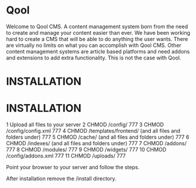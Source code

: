 Qool
====

Welcome to Qool CMS. A content management system born from the need to create and manage your content easier than ever.
We have been working hard to create a CMS that will be able to do anything the user wants. There are virtually no limits on what you can accomplish with Qool CMS. Other content management systems are article based platforms and need addons and extensions to add extra functionality. This is not the case with Qool. 

INSTALLATION
====
INSTALLATION
===============

1 Upload all files to your server
2 CHMOD /config/ 777
3 CHMOD /config/config.xml 777
4 CHMOD /templates/frontend/ (and all files and folders under) 777
5 CHMOD /cache/ (and all files and folders under) 777
6 CHMOD /indexes/ (and all files and folders under) 777
7 CHMOD /addons/ 777
8 CHMOD /modules/ 777
9 CHMOD /widgets/ 777
10 CHMOD /config/addons.xml 777
11 CHMOD /uploads/ 777

Point your browser to your server and follow the steps.

After installation remove the /install directory.
